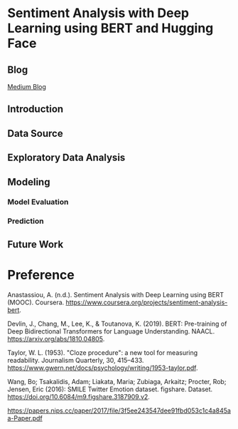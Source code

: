 # Sentiment Analysis with Deep Learning using BERT and Hugging Face 

## Blog

[Medium Blog]()

## Introduction

## Data Source

## Exploratory Data Analysis

## Modeling

### Model Evaluation

### Prediction

## Future Work

# Preference
Anastassiou, A. (n.d.). Sentiment Analysis with Deep Learning using BERT (MOOC). Coursera. https://www.coursera.org/projects/sentiment-analysis-bert.

Devlin, J., Chang, M., Lee, K., & Toutanova, K. (2019). BERT: Pre-training of Deep Bidirectional Transformers for Language Understanding. NAACL. https://arxiv.org/abs/1810.04805.

Taylor, W. L. (1953). "Cloze procedure": a new tool for measuring readability. Journalism Quarterly, 30, 415–433. https://www.gwern.net/docs/psychology/writing/1953-taylor.pdf.

Wang, Bo; Tsakalidis, Adam; Liakata, Maria; Zubiaga, Arkaitz; Procter, Rob; Jensen, Eric (2016): SMILE Twitter Emotion dataset. figshare. Dataset. https://doi.org/10.6084/m9.figshare.3187909.v2.

https://papers.nips.cc/paper/2017/file/3f5ee243547dee91fbd053c1c4a845aa-Paper.pdf
